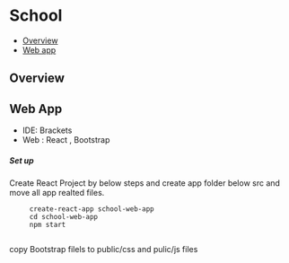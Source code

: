 # School

* [Overview](#overview)
* [Web app](#web-app)

## Overview


## Web App
 
 - IDE: Brackets
 - Web : React , Bootstrap
 
##### Set up
 Create React Project by below steps and create app folder below src and move all app realted files. 
 
 ```
      create-react-app school-web-app
      cd school-web-app
      npm start
      
 ```
copy Bootstrap filels to public/css and pulic/js files
